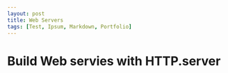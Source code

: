 ```yaml
---
layout: post
title: Web Servers
tags: [Test, Ipsum, Markdown, Portfolio]
---
```


# Build Web servies with HTTP.server
